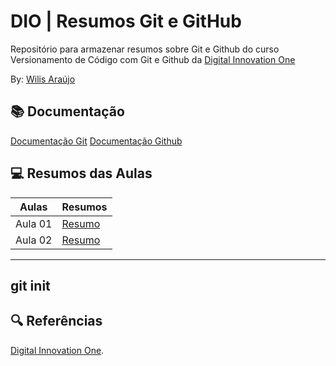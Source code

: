 # DIO | Resumos Git e GitHub

Repositório para armazenar resumos sobre Git e Github do curso Versionamento de Código com Git e Github da [Digital Innovation One](https://www.dio.me/)

By: [Wilis Araújo](https://www.instagram.com/wiliswasunb/)

## 📚 Documentação
 [Documentação Git](https://git-scm.com/doc)
  [Documentação Github](https://docs.github.com/)

## 💻 Resumos das Aulas

| Aulas | Resumos |
|-------|---------|
|Aula 01 |  [Resumo]() |
|Aula 02 |  [Resumo]() |

---
git init 
----

## 🔍 Referências
[Digital Innovation One](https://www.dio.me/).
